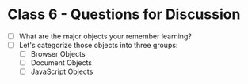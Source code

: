 # Class 6 - Questions for Discussion


- [ ] What are the major objects your remember learning?
- [ ] Let's categorize those objects into three groups:
    * [ ] Browser Objects
    * [ ] Document Objects
    * [ ] JavaScript Objects
